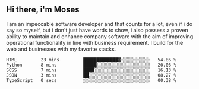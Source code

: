 ## Hi there, i'm Moses

I am an impeccable software developer and that counts for a lot, even if i do say so myself, but i don't just have words to show, i also possess a proven ability to maintain and enhance company software with the aim of improving operational functionality in line with business requirement. I build for the web and businesses with my favorite stacks.
<!--START_SECTION:waka-->

```text
HTML         23 mins         █████████████▓░░░░░░░░░░░   54.86 %
Python       8 mins          █████░░░░░░░░░░░░░░░░░░░░   20.06 %
SCSS         7 mins          ████░░░░░░░░░░░░░░░░░░░░░   16.13 %
JSON         3 mins          ██░░░░░░░░░░░░░░░░░░░░░░░   08.27 %
TypeScript   0 secs          ░░░░░░░░░░░░░░░░░░░░░░░░░   00.38 %
```

<!--END_SECTION:waka-->
